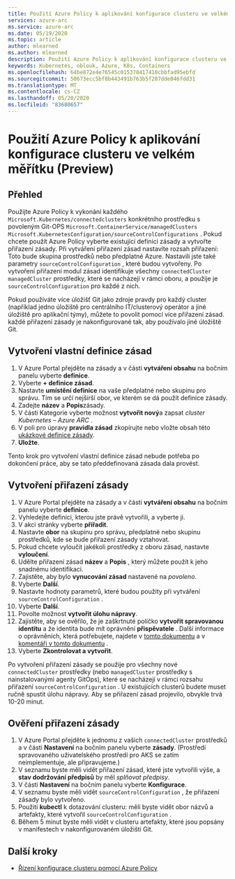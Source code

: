 ```yaml
---
title: Použití Azure Policy k aplikování konfigurace clusteru ve velkém měřítku (Preview)
services: azure-arc
ms.service: azure-arc
ms.date: 05/19/2020
ms.topic: article
author: mlearned
ms.author: mlearned
description: Použití Azure Policy k aplikování konfigurace clusteru ve velkém měřítku
keywords: Kubernetes, oblouk, Azure, K8s, Containers
ms.openlocfilehash: 64be872e4e76545c015378417410cbbfad95ebfd
ms.sourcegitcommit: 50673ecc5bf8b443491b763b5f287dde046fdd31
ms.translationtype: MT
ms.contentlocale: cs-CZ
ms.lasthandoff: 05/20/2020
ms.locfileid: "83680657"
---
```

# <a name="use-azure-policy-to-apply-cluster-configurations-at-scale-preview"></a>Použití Azure Policy k aplikování konfigurace clusteru ve velkém měřítku (Preview)

## <a name="overview"></a>Přehled

Použijte Azure Policy k vykonání každého `Microsoft.Kubernetes/connectedclusters` konkrétního prostředku s povoleným Git-OPS `Microsoft.ContainerService/managedClusters` `Microsoft.KubernetesConfiguration/sourceControlConfigurations` .  Pokud chcete použít Azure Policy vyberte existující definici zásady a vytvořte přiřazení zásady.  Při vytváření přiřazení zásad nastavíte rozsah přiřazení: Toto bude skupina prostředků nebo předplatné Azure.  Nastavili jste také parametry `sourceControlConfiguration` , které budou vytvořeny.  Po vytvoření přiřazení modul zásad identifikuje všechny `connectedCluster` `managedCluster` prostředky, které se nacházejí v rámci oboru, a použije je `sourceControlConfiguration` pro každé z nich.

Pokud používáte více úložišť Git jako zdroje pravdy pro každý cluster (například jedno úložiště pro centrálního IT/clusterový operátor a jiné úložiště pro aplikační týmy), můžete to povolit pomocí více přiřazení zásad. každé přiřazení zásady je nakonfigurované tak, aby používalo jiné úložiště Git.

## <a name="create-a-custom-policy-definition"></a>Vytvoření vlastní definice zásad

1. V Azure Portal přejděte na zásady a v části **vytváření obsahu** na bočním panelu vyberte **definice**.
2. Vyberte **+ definice zásad**.
3. Nastavte **umístění definice** na vaše předplatné nebo skupinu pro správu.  Tím se určí nejširší obor, ve kterém se dá použít definice zásady.
4. Zadejte **název** a **Popis**zásady.
5. V části Kategorie vyberte možnost **vytvořit nový**a zapsat *cluster Kubernetes – Azure ARC* .
6. V poli pro úpravy **pravidla zásad** zkopírujte nebo vložte obsah této [ukázkové definice zásady](https://raw.githubusercontent.com/Azure/arc-k8s-demo/master/policy/Ensure-GitOps-configuration-for-Kubernetes-cluster.json).
7. **Uložte**.

Tento krok pro vytvoření vlastní definice zásad nebude potřeba po dokončení práce, aby se tato předdefinovaná zásada dala provést.

## <a name="create-a-policy-assignment"></a>Vytvoření přiřazení zásady

1. V Azure Portal přejděte na zásady a v části **vytváření obsahu** na bočním panelu vyberte **definice**.
2. Vyhledejte definici, kterou jste právě vytvořili, a vyberte ji.
3. V akci stránky vyberte **přiřadit**.
4. Nastavte **obor** na skupinu pro správu, předplatné nebo skupinu prostředků, kde se bude přiřazení zásady vztahovat.
5. Pokud chcete vyloučit jakékoli prostředky z oboru zásad, nastavte **vyloučení**.
6. Udělte přiřazení zásad **název** a **Popis** , který můžete použít k jeho snadnému identifikaci.
7. Zajistěte, aby bylo **vynucování zásad** nastavené na *povoleno*.
8. Vyberte **Další**.
9. Nastavte hodnoty parametrů, které budou použity při vytváření `sourceControlConfiguration` .
10. Vyberte **Další**.
11. Povolte možnost **vytvořit úlohu nápravy**.
12. Zajistěte, aby se ověřilo, že je zaškrtnuté políčko **vytvořit spravovanou identitu** a že identita bude mít oprávnění **přispěvatele** .  Další informace o oprávněních, která potřebujete, najdete v [tomto dokumentu](https://docs.microsoft.com/azure/governance/policy/assign-policy-portal) a v [komentáři v tomto dokumentu](https://docs.microsoft.com/azure/governance/policy/how-to/remediate-resources) .
13. Vyberte **Zkontrolovat a vytvořit**.

Po vytvoření přiřazení zásady se použije pro všechny nové `connectedCluster` prostředky (nebo `managedCluster` prostředky s nainstalovanými agenty GitOps), které se nacházejí v rámci rozsahu přiřazení `sourceControlConfiguration` .  U existujících clusterů budete muset ručně spustit úlohu nápravy.  Aby se přiřazení zásad projevilo, obvykle trvá 10-20 minut.

## <a name="verify-a-policy-assignment"></a>Ověření přiřazení zásady

1. V Azure Portal přejděte k jednomu z vašich `connectedCluster` prostředků a v části **Nastavení** na bočním panelu vyberte **zásady**. (Prostředí spravovaného uživatelského prostředí pro AKS se zatím neimplementuje, ale připravujeme.)
2. V seznamu byste měli vidět přiřazení zásad, které jste vytvořili výše, a **stav dodržování předpisů** by měl *splňovat předpisy*.
3. V části **Nastavení** na bočním panelu vyberte **Konfigurace**.
4. V seznamu byste měli vidět `sourceControlConfiguration` , že přiřazení zásady bylo vytvořeno.
5. Použití **kubectl** k dotazování clusteru: měli byste vidět obor názvů a artefakty, které vytvořil `sourceControlConfiguration` .
6. Během 5 minut byste měli vidět v clusteru artefakty, které jsou popsány v manifestech v nakonfigurovaném úložišti Git.

## <a name="next-steps"></a>Další kroky

* [Řízení konfigurace clusteru pomocí Azure Policy](./use-azure-policy.md)
